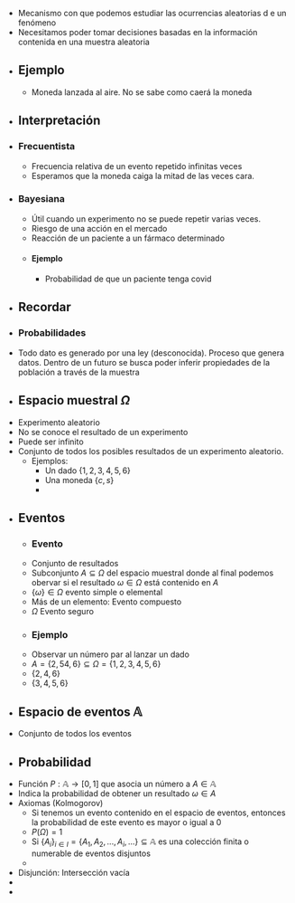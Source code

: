 - Mecanismo con que podemos estudiar las ocurrencias aleatorias d e un fenómeno
- Necesitamos poder tomar decisiones basadas en la información contenida en una muestra aleatoria
- ## Ejemplo
	- Moneda lanzada al aire. No se sabe como caerá la moneda
- ## Interpretación
- ### Frecuentista
	- Frecuencia relativa de un evento repetido infinitas veces
	- Esperamos que la moneda caiga la mitad de las veces cara.
- ### Bayesiana
	- Útil cuando un experimento no se puede repetir varias veces.
	- Riesgo de una acción en el mercado
	- Reacción de un paciente a un fármaco determinado
	- #### Ejemplo
		- Probabilidad de que un paciente tenga covid
- ## Recordar
- ### Probabilidades
- Todo dato es generado por una ley (desconocida). Proceso que genera datos. Dentro de un futuro se busca poder inferir propiedades de la población a través de la muestra
- ## Espacio muestral $\Omega$
- Experimento aleatorio
- No se conoce el resultado de un experimento
- Puede ser infinito
- Conjunto de todos los posibles resultados de un experimento aleatorio.
	- Ejemplos:
		- Un dado $\{1,2,3,4,5,6\}$
		- Una moneda $\{c, s\}$
		-
- ## Eventos
	- ### Evento
	- Conjunto de resultados
	- Subconjunto $A \subseteq \Omega$ del espacio muestral donde al final podemos obervar si el resultado $\omega \in \Omega$ está contenido en $A$
	- $\{\omega\} \in \Omega$ evento simple o elemental
	- Más de un elemento: Evento compuesto
	- $\Omega$ Evento seguro
	- ### Ejemplo
	- Observar un número par al lanzar un dado
	- $A = \{2, 54, 6\} \subseteq \Omega = \{1, 2, 3, 4, 5, 6\}$
	- $\{2, 4, 6\}$
	- $\{3,4,5,6\}$
- ## Espacio de eventos $\mathbb A$
- Conjunto de todos los eventos
- ## Probabilidad
- Función $P: \mathbb A \rightarrow [0, 1]$ que asocia un número a $A \in \mathbb A$
- Indica la probabilidad de obtener un resultado $\omega \in A$
- Axiomas (Kolmogorov)
	- Si tenemos un evento contenido en el espacio de eventos, entonces la probabilidad de este evento es mayor o igual a 0
	- $P(\Omega) = 1$
	- Si $\{A_i\}_{i \in I} = \{ A_1, A_2, ..., A_i, ... \} \subseteq \mathbb A$ es una colección finita o numerable de eventos disjuntos
	-
- Disjunción: Intersección vacía
-
-